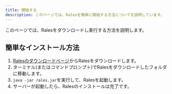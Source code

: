 ```yaml
---
title: 開始する
description: このページでは、Ralesを簡単に開始する方法についてを説明しています。
---
```


このページでは、Ralesをダウンロードし実行する方法を説明します。

## 簡単なインストール方法

1. [Ralesのダウンロードページ](https://raic.tech/rales/downloads)からRalesをダウンロードします。
2. ターミナル(またはコマンドプロンプト)でRalesをダウンロードしたフォルダに移動します。
3. ``java -jar rales.jar``を実行して、Ralesを起動します。
4. サーバーが起動したら、Ralesのインストールは完了です。

